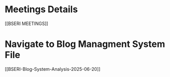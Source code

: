


# Meetings Details

[[BSERI MEETINGS]]
# Navigate to Blog Managment System File
[[BSERI-Blog-System-Analysis-2025-06-20]]